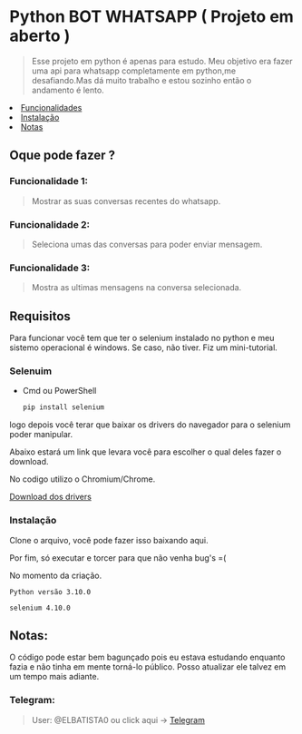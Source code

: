 # Python BOT WHATSAPP ( Projeto em aberto )

> Esse projeto em python é apenas para estudo. Meu objetivo era fazer uma api para whatsapp completamente em python,me desafiando.Mas dá muito trabalho e estou sozinho então o andamento é lento.

<li><a href="#oque-pode-fazer-">Funcionalidades</a></li>
<li><a href="#requisitos">Instalação</a></li>
<li><a href="#notas">Notas</a></li>

## Oque pode fazer ?
### Funcionalidade 1:
> Mostrar as suas conversas recentes do whatsapp.
### Funcionalidade 2:
> Seleciona umas das conversas para poder enviar mensagem.
### Funcionalidade 3:
> Mostra as ultimas mensagens na conversa selecionada.

## Requisitos
Para funcionar você tem que ter o selenium instalado no python e meu sistemo operacional é windows.
Se caso, não tiver. Fiz um mini-tutorial.
### Selenuim 
* Cmd ou PowerShell
  ```sh
  pip install selenium
  ```
<p>logo depois você terar que baixar os drivers do navegador para o selenium poder manipular.</p>
<p>Abaixo estará um link que levara você para escolher o qual deles fazer o download.</p>
<p>No codigo utilizo o Chromium/Chrome.</p>
<a href='https://www.selenium.dev/pt-br/documentation/webdriver/getting_started/install_drivers/'>Download dos drivers</a>

### Instalação
<p>Clone o arquivo, você pode fazer isso baixando aqui.</p>
<p>Por fim, só executar e torcer para que não venha bug's =(</p>

<p>No momento da criação.</p> 

`Python versão 3.10.0`

`selenium 4.10.0`





  
## Notas:
  O código pode estar bem bagunçado pois eu estava estudando enquanto fazia
  e não tinha em mente torná-lo público. Posso atualizar ele talvez em um tempo 
  mais adiante.

### Telegram:
> User: @ELBATISTA0 ou click aqui -> <a href="https://t.me/ELBATISTA0">Telegram<a/>
